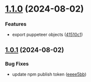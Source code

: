 # [1.1.0](https://github.com/hive-o/weber/compare/weber-v1.0.1...weber-v1.1.0) (2024-08-02)


### Features

* export puppeteer objects ([41510c1](https://github.com/hive-o/weber/commit/41510c1afebdfcd00b15ebcabdef29142948d928))

## [1.0.1](https://github.com/hive-o/weber/compare/weber-v1.0.0...weber-v1.0.1) (2024-08-02)


### Bug Fixes

* update npm publish token ([eeee5bb](https://github.com/hive-o/weber/commit/eeee5bb7c187c23b52c78e48850de214954f5d1b))
